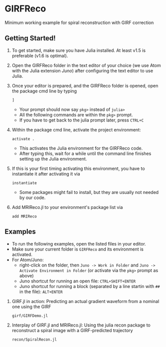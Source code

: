 # GIRFReco

Minimum working example for spiral reconstruction with GIRF correction

## Getting Started!

1. To get started, make sure you have Julia installed. At least v1.5 is preferable (v1.6 is optimal).

2. Open the GIRFReco folder in the text editor of your choice (we use Atom with the Julia extension *Juno*) after configuring the text editor to use Julia. 

3. Once your editor is prepared, and the GIRFReco folder is opened, open the package cmd line by typing 
   ```
   ]
   ```
   - Your prompt should now say `pkg>` instead of `julia>`
   - All the following commands are within the `pkg>` prompt.
   - If you have to get back to the julia prompt later, press `CTRL+C`
4. Within the package cmd line, activate the project environment:
    ```
    activate .
    ```
    - This activates the Julia environment for the GIRFReco code. 
    - After typing this, wait for a while until the command line finishes setting up the Julia environment. 
5. If this is your first timing activating this environment, you have to instantiate it after activating it via
    ```
    instantiate
    ```
    - Some packages might fail to install, but they are usually not needed by our code.
6. Add MRIReco.jl to your environment's package list via
    ```
    add MRIReco
    ```

## Examples

- To run the following examples, open the listed files in your editor. 
- Make sure your current folder is `GIRFReco` and its environment is activated.
- For Atom/Juno:
     - right-click on the folder, then `Juno -> Work in Folder` and `Juno -> Activate Environment in Folder` (or activate via the `pkg>` prompt as above)
     - Juno shortcut for running an open file: `CTRL+SHIFT+ENTER`
     - Juno shortcut for running a block (separated by a line startin with `## ` in the file): `ALT+ENTER`
    
1.  GIRF.jl in action: Predicting an actual gradient waveform from a nominal one using the GIRF
    ```
    girf/GIRFDemo.jl
    ```
2.  Interplay of GIRF.jl and MRIReco.jl: Using the julia recon package to reconstruct a spiral image with a GIRF-predicted trajectory
    ```
    recon/SpiralRecon.jl
    ```
    
